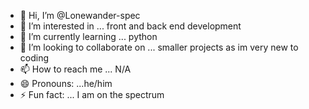- 👋 Hi, I’m @Lonewander-spec
- 👀 I’m interested in ... front and back end development
- 🌱 I’m currently learning ... python
- 💞️ I’m looking to collaborate on ... smaller projects as im very new to coding
- 📫 How to reach me ... N/A
- 😄 Pronouns: ...he/him
- ⚡ Fun fact: ... I am on the spectrum

<!---
Lonewander-spec/Lonewander-spec is a ✨ special ✨ repository because its `README.md` (this file) appears on your GitHub profile.
You can click the Preview link to take a look at your changes.
--->
